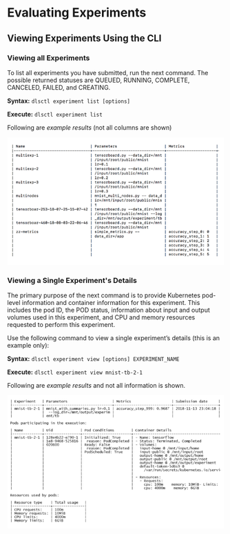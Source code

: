 # Evaluating Experiments

## Viewing Experiments Using the CLI

### Viewing all Experiments
To list all experiments you have submitted, run the next command.  The possible returned statuses are QUEUED, RUNNING, COMPLETE, CANCELED, FAILED, and CREATING.

**Syntax:** `dlsctl experiment list [options]`

**Execute:** `dlsctl experiment list`

Following are _example results_ (not all columns are shown)

![](images/experiment_list.png)

### Viewing a Single Experiment's Details
The primary purpose of the next command is to provide Kubernetes pod-level information and container information for this experiment. This includes the pod ID, the POD status, information about input and output volumes used in this experiment, and CPU and memory resources requested to perform this experiment.

Use the following command to view a single experiment’s details (this is an example only):

**Syntax:** `dlsctl experiment view [options] EXPERIMENT_NAME`

**Execute:** `dlsctl experiment view mnist-tb-2-1`

Following are _example results_ and not all information is shown.

![](images/experiment_view.png)

 
